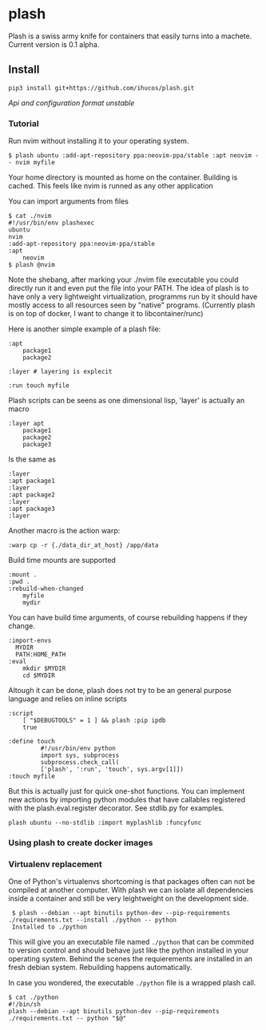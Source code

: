 # plash

Plash is a swiss army knife for containers that easily turns into a machete. Current version is 0.1 alpha.


## Install
`pip3 install git+https://github.com/ihucos/plash.git`

*Api and configuration format unstable*


### Tutorial

Run nvim without installing it to your operating system.
```
$ plash ubuntu :add-apt-repository ppa:neovim-ppa/stable :apt neovim -- nvim myfile
```
Your home directory is mounted as home on the container. Building is cached. This feels like nvim is runned as any other application

You can import arguments from files
```
$ cat ./nvim
#!/usr/bin/env plashexec
ubuntu
nvim
:add-apt-repository ppa:neovim-ppa/stable
:apt
	neovim
$ plash @nvim
```
Note the shebang, after marking your ./nvim file executable you could directly run it and even put the file into your PATH. The idea of plash is to have only a very lightweight virtualization, programms run by it should have mostly access to all resources seen by "native" programs. (Currently plash is on top of docker, I want to change it to libcontainer/runc)

Here is another simple example of a plash file:
```
:apt
	package1
	package2

:layer # layering is explecit

:run touch myfile
```

Plash scripts can be seens as one dimensional lisp, 'layer' is actually an macro
```
:layer apt
	package1
	package2
	package3
```
Is the same as
```
:layer
:apt package1
:layer
:apt package2
:layer
:apt package3
:layer
```
Another macro is the action warp:
```
:warp cp -r {./data_dir_at_host} /app/data
```

Build time mounts are supported
```
:mount .
:pwd .
:rebuild-when-changed
	myfile
	mydir
```

You can have build time arguments, of course rebuilding happens if they change.
```
:import-envs
  MYDIR
  PATH:HOME_PATH
:eval
	mkdir $MYDIR
	cd $MYDIR
```

Altough it can be done, plash does not try to be an general purpose language and relies on inline scripts

```
:script
	[ "$DEBUGTOOLS" = 1 ] && plash :pip ipdb
	true
```

```
:define touch
         #!/usr/bin/env python
         import sys, subprocess
         subprocess.check_call(
         ['plash', ':run', 'touch', sys.argv[1]])
:touch myfile
```

But this is actually just for quick one-shot functions. You can implement new actions by importing python modules that have callables registered with the plash.eval.register decorator. See stdlib.py for examples.
```
plash ubuntu --no-stdlib :import myplashlib :funcyfunc
```


### Using plash to create docker images

### Virtualenv replacement
One of Python's virtualenvs shortcoming is that packages often can not be compiled at another computer. With plash we can isolate all dependencies inside a container and still be very leightweight on the development side.

```
 $ plash --debian --apt binutils python-dev --pip-requirements ./requirements.txt --install ./python -- python
 Installed to ./python
```

This will give you an executable file named `./python` that can be commited to version control and should behave just like the python installed in your operating system. Behind the scenes the requierements are installed in an fresh debian system. Rebuilding happens automatically.




In case you wondered, the executable `./python` file is a wrapped plash call.
```
$ cat ./python
#!/bin/sh
plash --debian --apt binutils python-dev --pip-requirements ./requirements.txt -- python "$@"
```


